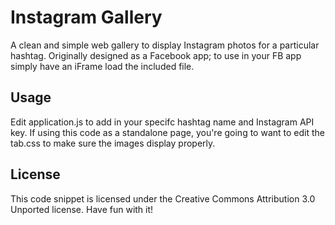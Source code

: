 Instagram Gallery
=================
A clean and simple web gallery to display Instagram photos for a particular hashtag. Originally designed as a Facebook app; to use in your FB app simply have an iFrame load the included file.

Usage
-----
Edit application.js to add in your specifc hashtag name and Instagram API key.  If using this code as a standalone page, you're going to want to edit the tab.css to make sure the images display properly.

License
-------
This code snippet is licensed under the Creative Commons Attribution 3.0 Unported license.  Have fun with it!
